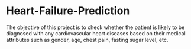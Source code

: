 # Heart-Failure-Prediction
The objective of this project is to check whether the patient is likely to be diagnosed with any cardiovascular heart diseases based on their medical attributes such as gender, age, chest pain, fasting sugar level, etc.
